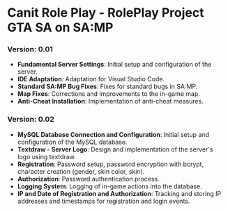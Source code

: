 # Canit Role Play - RolePlay Project GTA SA on SA:MP

### Version: 0.01

- **Fundamental Server Settings**: Initial setup and configuration of the server.
- **IDE Adaptation**: Adaptation for Visual Studio Code.
- **Standard SA:MP Bug Fixes**: Fixes for standard bugs in SA:MP.
- **Map Fixes**: Corrections and improvements to the in-game map.
- **Anti-Cheat Installation**: Implementation of anti-cheat measures.


### Version: 0.02

- **MySQL Database Connection and Configuration**: Initial setup and configuration of the MySQL database.
- **Textdraw - Server Logo**: Design and implementation of the server's logo using textdraw.
- **Registration**: Password setup, password encryption with bcrypt, character creation (gender, skin color, skin).
- **Authorization**: Password authentication process.
- **Logging System**: Logging of in-game actions into the database.
- **IP and Date of Registration and Authorization**: Tracking and storing IP addresses and timestamps for registration and login events.